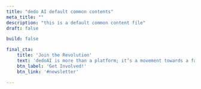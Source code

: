 ```yaml
---
title: "dedo AI default common contents"
meta_title: ""
description: "this is a default common content file"
draft: false

build: false

final_cta:
    title: 'Join the Revolution'
    text: 'dedoAI is more than a platform; it’s a movement towards a fairer, more transparent data economy. Be part of the change.'
    btn_label: 'Get Involved!'
    btn_link: '#newsletter'

---
```

